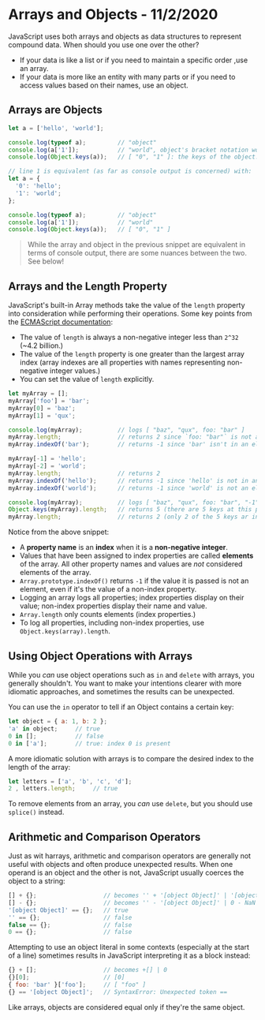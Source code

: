 
# Arrays and Objects - 11/2/2020

JavaScript uses both arrays and objects as data structures to represent compound data. When should you use one over the other?

* If your data is like a list or if you need to maintain a specific order ,use an array.
* If your data is more like an entity with many parts or if you need to access values based on their names, use an object.

## Arrays are Objects

```javascript
let a = ['hello', 'world'];

console.log(typeof a);         // "object"
console.log(a['1']);           // "world", object's bracket notation works to access an array value by index
console.log(Object.keys(a));   // [ "0", "1" ]: the keys of the object!

// line 1 is equivalent (as far as console output is concerned) with:
let a = {
  '0': 'hello';
  '1': 'world';
};

console.log(typeof a);         // "object"
console.log(a['1']);           // "world"
console.log(Object.keys(a));   // [ "0", "1" ]
```

> While the array and object in the previous snippet are equivalent in terms of console output, there are some nuances between the two. See below!

## Arrays and the Length Property

JavaScript's built-in Array methods take the value of the `length` property into consideration while performing their operations. Some key points from the [ECMAScript documentation](http://www.ecma-international.org/ecma-262/5.1/#sec-15.4):

* The value of `length` is always a non-negative integer less than `2^32` (~4.2 billion.)
* The value of the `length` property is one greater than the largest array index (array indexes are all properties with names representing non-negative integer values.)
* You can set the value of `length` explicitly.

```javascript
let myArray = [];
myArray['foo'] = 'bar';
myArray[0] = 'baz';
myArray[1] = 'qux';

console.log(myArray);          // logs [ "baz", "qux", foo: "bar" ]
myArray.length;                // returns 2 since `foo: "bar"` is not an element
myArray.indexOf('bar');        // returns -1 since 'bar' isn't in an element

myArray[-1] = 'hello';
myArray[-2] = 'world';
myArray.length;                // returns 2
myArray.indexOf('hello');      // returns -1 since 'hello' is not in an element
myArray.indexOf('world');      // returns -1 since 'world' is not an element

console.log(myArray);          // logs [ "baz", "qux", foo: "bar", "-1": "hello", "-2": "world" ]
Object.keys(myArray).length;   // returns 5 (there are 5 keys at this point)
myArray.length;                // returns 2 (only 2 of the 5 keys ar indexes)
```

Notice from the above snippet:

* A **property name** is an **index** when it is a **non-negative integer**.
* Values that have been assigned to index properties are called **elements** of the array. All other property names and values are *not* considered elements of the array.
* `Array.prototype.indexOf()` returns `-1` if the value it is passed is not an element, even if it's the value of a non-index property.
* Logging an array logs all properties; index properties display on their value; non-index properties display their name and value.
* `Array.length` only counts elements (index properties.)
* To log all properties, including non-index properties, use `Object.keys(array).length`.

## Using Object Operations with Arrays

While you *can* use object operations such as `in` and `delete` with arrays, you generally shouldn't. You want to make your intentions clearer with more idiomatic approaches, and sometimes the results can be unexpected.

You can use the `in` operator to tell if an Object contains a certain key:

```javascript
let object = { a: 1, b: 2 };
'a' in object;     // true
0 in [];           // false
0 in ['a'];        // true: index 0 is present
```

A more idiomatic solution with arrays is to compare the desired index to the length of the array:

```javascript
let letters = ['a', 'b', 'c', 'd'];
2 , letters.length;     // true
```

To remove elements from an array, you *can* use `delete`, but you should use `splice()` instead.

## Arithmetic and Comparison Operators

Just as wit harrays, arithmetic and comparison operators are generally not useful with objects and often produce unexpected results. When one operand is an object and the other is not, JavaScript usually coerces the object to a string:

```javascript
[] + {};                   // becomes '' + '[object Object]' | '[object Object]'
[] - {};                   // becomes '' - '[object Object]' | 0 - NaN | NaN
'[object Object]' == {};   // true
'' == {};                  // false
false == {};               // false
0 == {};                   // false
```

Attempting to use an object literal in some contexts (especially at the start of a line) sometimes results in JavaScript interpreting it as a block instead:

```javascript
{} + [];                   // becomes +[] | 0
{}[0];                     // [0]
{ foo: 'bar' }['foo'];     // [ "foo" ]
{} == '[object Object]';   // SyntaxError: Unexpected token ==
```

Like arrays, objects are considered equal only if they're the same object.
